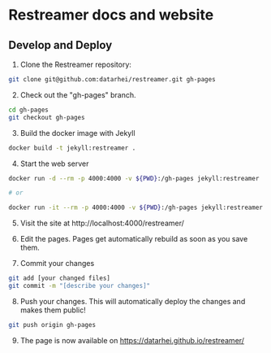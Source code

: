 # Restreamer docs and website

## Develop and Deploy

1. Clone the Restreamer repository:   
   
```sh
git clone git@github.com:datarhei/restreamer.git gh-pages
```

2. Check out the "gh-pages" branch.

```sh
cd gh-pages
git checkout gh-pages
```

3. Build the docker image with Jekyll

```sh
docker build -t jekyll:restreamer .
```

4. Start the web server

```sh
docker run -d --rm -p 4000:4000 -v ${PWD}:/gh-pages jekyll:restreamer

# or

docker run -it --rm -p 4000:4000 -v ${PWD}:/gh-pages jekyll:restreamer
```

5. Visit the site at http://localhost:4000/restreamer/

6. Edit the pages. Pages get automatically rebuild as soon as you save them.

7. Commit your changes

```sh
git add [your changed files]
git commit -m "[describe your changes]"
```

8. Push your changes. This will automatically deploy the changes and makes them public!

```sh
git push origin gh-pages
```

9. The page is now available on https://datarhei.github.io/restreamer/
